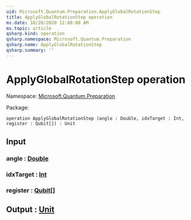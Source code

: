 ```yaml
---
uid: Microsoft.Quantum.Preparation.ApplyGlobalRotationStep
title: ApplyGlobalRotationStep operation
ms.date: 10/28/2020 12:00:00 AM
ms.topic: article
qsharp.kind: operation
qsharp.namespace: Microsoft.Quantum.Preparation
qsharp.name: ApplyGlobalRotationStep
qsharp.summary: ''
---
```


# ApplyGlobalRotationStep operation

Namespace: [Microsoft.Quantum.Preparation](xref:Microsoft.Quantum.Preparation)

Package: [](https://nuget.org/packages/)




```qsharp
operation ApplyGlobalRotationStep (angle : Double, idxTarget : Int, register : Qubit[]) : Unit
```


## Input

### angle : [Double](xref:microsoft.quantum.lang-ref.double)




### idxTarget : [Int](xref:microsoft.quantum.lang-ref.int)




### register : [Qubit](xref:microsoft.quantum.lang-ref.qubit)[]





## Output : [Unit](xref:microsoft.quantum.lang-ref.unit)

